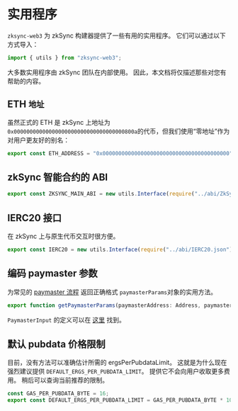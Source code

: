 # 实用程序

`zksync-web3` 为 zkSync 构建器提供了一些有用的实用程序。 它们可以通过以下方式导入：

```typescript
import { utils } from "zksync-web3";
```

大多数实用程序由 zkSync 团队在内部使用。 因此，本文档将仅描述那些对您有帮助的内容。

## ETH `地址`

虽然正式的 ETH 是 zkSync 上地址为`0x00000000000000000000000000000000000800a`的代币，但我们使用“零地址”作为对用户更友好的别名：

```typescript
export const ETH_ADDRESS = "0x0000000000000000000000000000000000000000";
```

## zkSync 智能合约的 ABI

```typescript
export const ZKSYNC_MAIN_ABI = new utils.Interface(require("../abi/ZkSync.json"));
```

## IERC20 接口

在 zkSync 上与原生代币交互时很方便。

```typescript
export const IERC20 = new utils.Interface(require("../abi/IERC20.json"));
```

## 编码 paymaster 参数

为常见的 [paymaster 流程](../../dev/developer-guides/aa.md#built-in-paymaster-flows) 返回正确格式 `paymasterParams`对象的实用方法。

```typescript
export function getPaymasterParams(paymasterAddress: Address, paymasterInput: PaymasterInput): PaymasterParams;
```

`PaymasterInput` 的定义可以在 [这里](./types.md) 找到。

## 默认 pubdata 价格限制

目前，没有方法可以准确估计所需的 ergsPerPubdataLimit。 这就是为什么现在强烈建议提供 `DEFAULT_ERGS_PER_PUBDATA_LIMIT`。 提供它不会向用户收取更多费用。
稍后可以查询当前推荐的限制。

```typescript
const GAS_PER_PUBDATA_BYTE = 16;
export const DEFAULT_ERGS_PER_PUBDATA_LIMIT = GAS_PER_PUBDATA_BYTE * 10_000;
```
